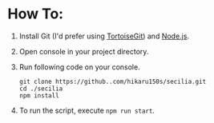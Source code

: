 ﻿# How To:
1. Install Git (I'd prefer using [TortoiseGit](https://tortoisegit.org/download/)) and [Node.js](https://nodejs.org/download/current).
2. Open console in your project directory.
3. Run following code on your console.

    ```
    git clone https://github..com/hikaru150s/secilia.git
    cd ./secilia
    npm install
    ```
4. To run the script, execute ```npm run start```.
